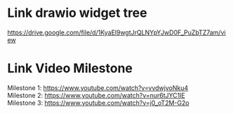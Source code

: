 # Link drawio widget tree

https://drive.google.com/file/d/1KyaEl9wgtJrQLNYpYJwD0F_PuZbTZ7am/view

# Link Video Milestone

Milestone 1: https://www.youtube.com/watch?v=vvdwjvoNku4<br>
Milestone 2: https://www.youtube.com/watch?v=nur6tJYC1lE<br>
Milestone 3: https://www.youtube.com/watch?v=j0_oT2M-G2o
